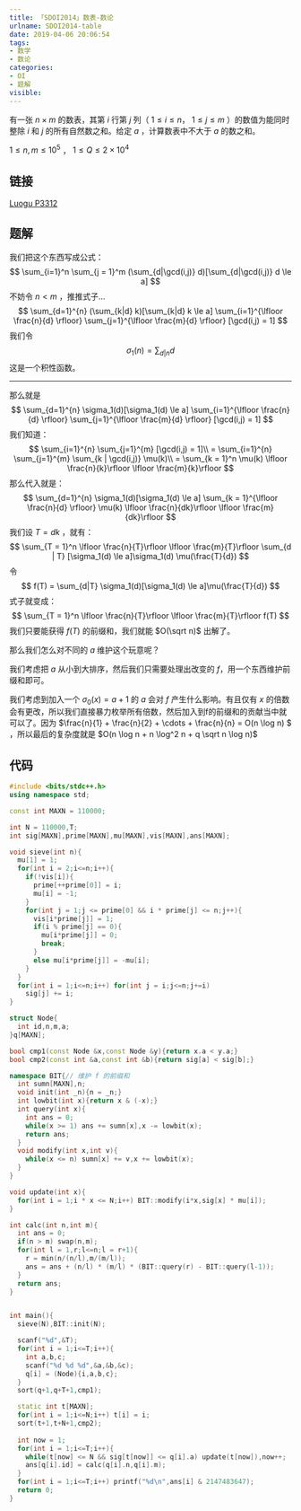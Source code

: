 ```yaml
---
title: 「SDOI2014」数表-数论
urlname: SDOI2014-table
date: 2019-04-06 20:06:54
tags:
- 数学
- 数论
categories:
- OI
- 题解
visible:
---
```


有一张 $n \times m$ 的数表，其第 $i$ 行第 $j$ 列（ $1 \le i \le n$， $1 \le j \le m$ ）的数值为能同时整除 $i$ 和 $j$ 的所有自然数之和。给定 $a$ ，计算数表中不大于 $a$ 的数之和。

<!-- more -->

$1 \le n,m \le 10^5$ ， $1 \le Q \le 2 \times 10^4$ 


## 链接

[Luogu P3312](https://www.luogu.org/problemnew/show/P3312)

## 题解

我们把这个东西写成公式：
$$
\sum_{i=1}^n \sum_{j = 1}^m (\sum_{d|\gcd(i,j)} d)[\sum_{d|\gcd(i,j)} d \le a]
$$
不妨令 $n < m$ ，推推式子...
$$
\sum_{d=1}^{n} (\sum_{k|d} k)[\sum_{k|d} k \le a] \sum_{i=1}^{\lfloor \frac{n}{d} \rfloor} \sum_{j=1}^{\lfloor \frac{m}{d} \rfloor} [\gcd(i,j) = 1]
$$
我们令 
$$
\sigma_1(n) = \sum_{d|n} d
$$
这是一个积性函数。

------

那么就是 
$$
\sum_{d=1}^{n} \sigma_1(d)[\sigma_1(d) \le a] \sum_{i=1}^{\lfloor \frac{n}{d} \rfloor} \sum_{j=1}^{\lfloor \frac{m}{d} \rfloor} [\gcd(i,j) = 1]
$$
我们知道：
$$
\sum_{i=1}^{n} \sum_{j=1}^{m} [\gcd(i,j) = 1]\\
= \sum_{i=1}^{n} \sum_{j=1}^{m} \sum_{k | \gcd(i,j)} \mu(k)\\
= \sum_{k = 1}^n \mu(k) \lfloor \frac{n}{k}\rfloor \lfloor \frac{m}{k}\rfloor
$$
那么代入就是：
$$
\sum_{d=1}^{n} \sigma_1(d)[\sigma_1(d) \le a] \sum_{k = 1}^{\lfloor \frac{n}{d} \rfloor} \mu(k) \lfloor \frac{n}{dk}\rfloor \lfloor \frac{m}{dk}\rfloor
$$
我们设 $T = dk$ ，就有：
$$
\sum_{T = 1}^n \lfloor \frac{n}{T}\rfloor \lfloor \frac{m}{T}\rfloor \sum_{d | T} [\sigma_1(d) \le a]\sigma_1(d)  \mu(\frac{T}{d})
$$
令 
$$
f(T) = \sum_{d|T} \sigma_1(d)[\sigma_1(d) \le a]\mu(\frac{T}{d})
$$
式子就变成：
$$
\sum_{T = 1}^n \lfloor \frac{n}{T}\rfloor \lfloor \frac{m}{T}\rfloor f(T)
$$
我们只要能获得 $f(T)$ 的前缀和，我们就能 $O(\sqrt n)$ 出解了。

那么我们怎么对不同的 $a$ 维护这个玩意呢？

我们考虑把 $a$ 从小到大排序，然后我们只需要处理出改变的 $f$，用一个东西维护前缀和即可。

我们考虑到加入一个 $\sigma_0(x) = a+1$ 的 $a$ 会对 $f$  产生什么影响。有且仅有 $x$ 的倍数会有更改，所以我们直接暴力枚举所有倍数，然后加入到f的前缀和的贡献当中就可以了。因为 $\frac{n}{1} + \frac{n}{2} + \cdots + \frac{n}{n} = O(n \log n) $ ，所以最后的复杂度就是 $O(n \log n + n \log^2 n + q \sqrt n \log n)$   

## 代码

```cpp
#include <bits/stdc++.h>
using namespace std;

const int MAXN = 110000;

int N = 110000,T;
int sig[MAXN],prime[MAXN],mu[MAXN],vis[MAXN],ans[MAXN];

void sieve(int n){
  mu[1] = 1;
  for(int i = 2;i<=n;i++){
    if(!vis[i]){
      prime[++prime[0]] = i;
      mu[i] = -1;
    }
    for(int j = 1;j <= prime[0] && i * prime[j] <= n;j++){
      vis[i*prime[j]] = 1;
      if(i % prime[j] == 0){
        mu[i*prime[j]] = 0;
        break;
      }
      else mu[i*prime[j]] = -mu[i];
    }
  }
  for(int i = 1;i<=n;i++) for(int j = i;j<=n;j+=i) 
    sig[j] += i;
}

struct Node{
  int id,n,m,a;
}q[MAXN];

bool cmp1(const Node &x,const Node &y){return x.a < y.a;}
bool cmp2(const int &a,const int &b){return sig[a] < sig[b];}

namespace BIT{// 维护 f 的前缀和 
  int sumn[MAXN],n;
  void init(int _n){n = _n;}
  int lowbit(int x){return x & (-x);}
  int query(int x){
    int ans = 0;
    while(x >= 1) ans += sumn[x],x -= lowbit(x);
    return ans;
  }
  void modify(int x,int v){
    while(x <= n) sumn[x] += v,x += lowbit(x);
  }
}

void update(int x){
  for(int i = 1;i * x <= N;i++) BIT::modify(i*x,sig[x] * mu[i]);
}

int calc(int n,int m){
  int ans = 0;
  if(n > m) swap(n,m);
  for(int l = 1,r;l<=n;l = r+1){
    r = min(n/(n/l),m/(m/l));
    ans = ans + (n/l) * (m/l) * (BIT::query(r) - BIT::query(l-1));
  }
  return ans;
}


int main(){
  sieve(N),BIT::init(N);

  scanf("%d",&T);
  for(int i = 1;i<=T;i++){
    int a,b,c;
    scanf("%d %d %d",&a,&b,&c);
    q[i] = (Node){i,a,b,c};
  }
  sort(q+1,q+T+1,cmp1);

  static int t[MAXN];
  for(int i = 1;i<=N;i++) t[i] = i;
  sort(t+1,t+N+1,cmp2);
  
  int now = 1;
  for(int i = 1;i<=T;i++){
    while(t[now] <= N && sig[t[now]] <= q[i].a) update(t[now]),now++;
    ans[q[i].id] = calc(q[i].n,q[i].m);
  }
  for(int i = 1;i<=T;i++) printf("%d\n",ans[i] & 2147483647);
  return 0;
}
```

